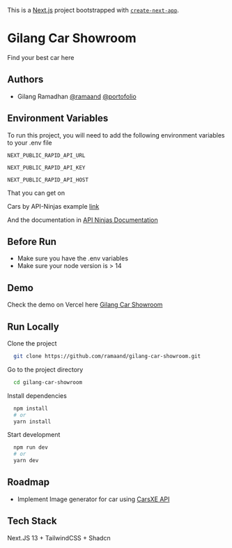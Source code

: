 This is a [Next.js](https://nextjs.org/) project bootstrapped with [`create-next-app`](https://github.com/vercel/next.js/tree/canary/packages/create-next-app).

# Gilang Car Showroom

Find your best car here

## Authors

- Gilang Ramadhan [@ramaand](https://www.github.com/ramaand) [@portofolio](https://gilstuffs.xyz)


## Environment Variables

To run this project, you will need to add the following environment variables to your .env file

`NEXT_PUBLIC_RAPID_API_URL`

`NEXT_PUBLIC_RAPID_API_KEY`

`NEXT_PUBLIC_RAPID_API_HOST`

That you can get on 

Cars by API-Ninjas example [link](https://rapidapi.com/apininjas/api/cars-by-api-ninjas)

And the documentation in [API Ninjas Documentation](https://api-ninjas.com/api/cars)




## Before Run
- Make sure you have the .env variables
- Make sure your node version is > 14
## Demo

Check the demo on Vercel here [Gilang Car Showroom](https://gilang-car-showroom.vercel.app/)


## Run Locally

Clone the project

```bash
  git clone https://github.com/ramaand/gilang-car-showroom.git
```

Go to the project directory

```bash
  cd gilang-car-showroom
```

Install dependencies

```bash
  npm install
  # or
  yarn install
```

Start development

```bash
  npm run dev
  # or
  yarn dev
```


## Roadmap

- Implement Image generator for car using [CarsXE API](https://api.carsxe.com/)


## Tech Stack

Next.JS 13 + TailwindCSS + Shadcn
